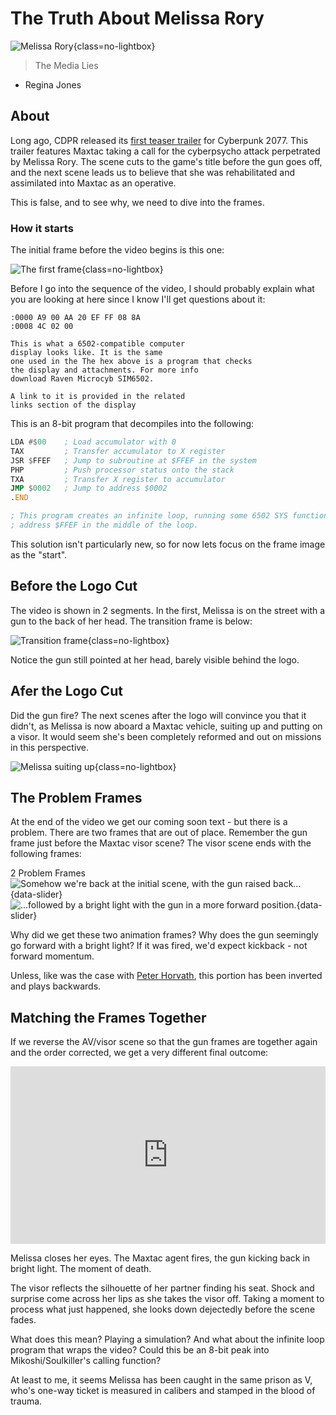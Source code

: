 # The Truth About Melissa Rory

![Melissa Rory](assets/rory-header.png){class=no-lightbox}

> The Media Lies

- Regina Jones

## About

Long ago, CDPR released its [first teaser
trailer](https://www.youtube.com/watch?v=P99qJGrPNLs) for Cyberpunk 2077. This
trailer features Maxtac taking a call for the cyberpsycho attack perpetrated by
Melissa Rory. The scene cuts to the game's title before the gun goes off, and
the next scene leads us to believe that she was rehabilitated and assimilated
into Maxtac as an operative.

This is false, and to see why, we need to dive into the frames.

### How it starts

The initial frame before the video begins is this one:

![The first frame](assets/rory-frame-1.png){class=no-lightbox}

Before I go into the sequence of the video, I should probably explain what you
are looking at here since I know I'll get questions about it:

```
:0000 A9 00 AA 20 EF FF 08 8A
:0008 4C 02 00

This is what a 6502-compatible computer
display looks like. It is the same
one used in the The hex above is a program that checks
the display and attachments. For more info
download Raven Microcyb SIM6502.

A link to it is provided in the related
links section of the display

```

This is an 8-bit program that decompiles into the following:

```asm
LDA #$00    ; Load accumulator with 0
TAX         ; Transfer accumulator to X register
JSR $FFEF   ; Jump to subroutine at $FFEF in the system
PHP         ; Push processor status onto the stack
TXA         ; Transfer X register to accumulator
JMP $0002   ; Jump to address $0002
.END

; This program creates an infinite loop, running some 6502 SYS function at
; address $FFEF in the middle of the loop.

```

This solution isn't particularly new, so for now lets focus on the frame image
as the "start".

## Before the Logo Cut

The video is shown in 2 segments. In the first, Melissa is on the street with
a gun to the back of her head. The transition frame is below:

![Transition frame](assets/rory-frame-2.png){class=no-lightbox}

Notice the gun still pointed at her head, barely visible behind the logo.

## Afer the Logo Cut

Did the gun fire? The next scenes after the logo will convince you that it
didn't, as Melissa is now aboard a Maxtac vehicle, suiting up and putting on a
visor. It would seem she's been completely reformed and out on missions in this
perspective.

![Melissa suiting up](assets/rory-frame-3.png){class=no-lightbox}

## The Problem Frames

At the end of the video we get our coming soon text - but there is a problem.
There are two frames that are out of place. Remember the gun frame just before
the Maxtac visor scene? The visor scene ends with the following frames:

2 Problem Frames
![Somehow we're back at the initial scene, with the gun raised back...](assets/rory-frame-4.png){data-slider}
![...followed by a bright light with the gun in a more forward position.](assets/rory-frame-5.png){data-slider}

Why did we get these two animation frames? Why does the gun seemingly go
forward with a bright light? If it was fired, we'd expect kickback - not
forward momentum.

Unless, like was the case with [Peter Horvath](time-as-a-loop.md#the-second-indicator-peter-horvath), this portion has been inverted and plays backwards.

## Matching the Frames Together

If we reverse the AV/visor scene so that the gun frames are together again and
the order corrected, we get a very different final outcome:

<div class="video-wrapper">
  <iframe style="width:100%; aspect-ratio:16/9;" src="https://www.youtube.com/embed/blEPXxZoO6w?si=fcSBNqq3Uo7ArpuK" frameborder="0" allowfullscreen></iframe>
</div>

Melissa closes her eyes. The Maxtac agent fires, the gun kicking back in bright
light. The moment of death.

The visor reflects the silhouette of her partner finding his seat. Shock and
surprise come across her lips as she takes the visor off. Taking a moment to
process what just happened, she looks down dejectedly before the scene fades.

What does this mean? Playing a simulation? And what about
the infinite loop program that wraps the video? Could this be an 8-bit peak
into Mikoshi/Soulkiller's calling function?

At least to me, it seems Melissa has been caught in the same prison as V, who's
one-way ticket is measured in calibers and stamped in the blood of trauma.
